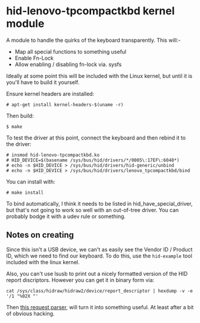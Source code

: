 hid-lenovo-tpcompactkbd kernel module
=====================================

A module to handle the quirks of the keyboard transparently. This will:-

* Map all special functions to something useful
* Enable Fn-Lock
* Allow enabling / disabling fn-lock via. sysfs

Ideally at some point this will be included with the Linux kernel, but until it
is you'll have to build it yourself.

Ensure kernel headers are installed:

    # apt-get install kernel-headers-$(uname -r)

Then build:

    $ make

To test the driver at this point, connect the keyboard and then rebind it to
the driver:

    # insmod hid-lenovo-tpcompactkbd.ko
    # HID_DEVICE=$(basename /sys/bus/hid/drivers/*/0005\:17EF\:6048*)
    # echo -n $HID_DEVICE > /sys/bus/hid/drivers/hid-generic/unbind
    # echo -n $HID_DEVICE > /sys/bus/hid/drivers/lenovo_tpcompactkbd/bind

You can install with:

    # make install

To bind automatically, I think it needs to be listed in hid_have_special_driver,
but that's not going to work so well with an out-of-tree driver. You can
probably bodge it with a udev rule or something.

Notes on creating
-----------------

Since this isn't a USB device, we can't as easily see the Vendor ID / Product
ID, which we need to find our keyboard. To do this, use the ``hid-example``
tool included with the linux kernel.

Also, you can't use lsusb to print out a nicely formatted version of the HID
report discriptors. However you can get it in binary form via:

    cat /sys/class/hidraw/hidraw2/device/report_descriptor | hexdump -v -e '/1 "%02X "'

Then [this request parser](http://www.frank-zhao.com/usb_desc_req_parser), will
turn it into something useful. At least after a bit of obvious hacking.
